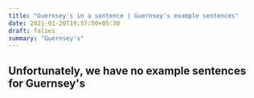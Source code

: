 ```yaml
---
title: "Guernsey's in a sentence | Guernsey's example sentences"
date: 2021-01-20T19:57:50+05:30
draft: falses
summary: "Guernsey's"
---
```

## Unfortunately, we have no example sentences for Guernsey's                 
